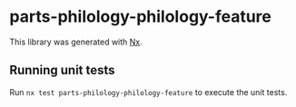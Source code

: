 # parts-philology-philology-feature

This library was generated with [Nx](https://nx.dev).

## Running unit tests

Run `nx test parts-philology-philology-feature` to execute the unit tests.
